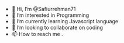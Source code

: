 - 👋 Hi, I’m @Safiurrehman71
- 👀 I’m interested in Programming
- 🌱 I’m currently learning Javascript language
- 💞️ I’m looking to collaborate on coding
- 📫 How to reach me .

<!---
Safiurrehman71/Safiurrehman71 is a ✨ special ✨ repository because its `README.md` (this file) appears on your GitHub profile.
You can click the Preview link to take a look at your changes.
--->
